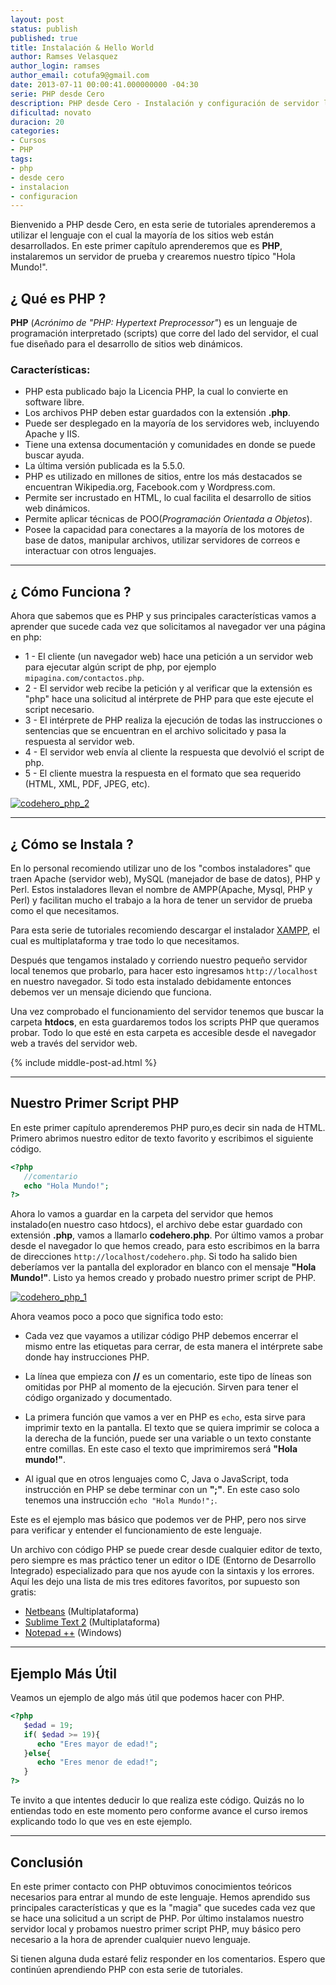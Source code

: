 ```yaml
---
layout: post
status: publish
published: true
title: Instalación & Hello World
author: Ramses Velasquez
author_login: ramses
author_email: cotufa9@gmail.com
date: 2013-07-11 00:00:41.000000000 -04:30
serie: PHP desde Cero
description: PHP desde Cero - Instalación y configuración de servidor local, características de lenguaje PHP. Primeros pasos con el lenguaje.
dificultad: novato
duracion: 20
categories:
- Cursos
- PHP
tags:
- php
- desde cero
- instalacion
- configuracion
---
```

<p>Bienvenido a PHP desde Cero, en esta serie de tutoriales aprenderemos a utilizar el lenguaje con el cual la mayoría de los sitios web están desarrollados. En este primer capítulo aprenderemos que es <strong>PHP</strong>, instalaremos un servidor de prueba y crearemos nuestro típico "Hola Mundo!".</p>

<h2>¿ Qué es PHP ?</h2>

<p><strong>PHP</strong> (<em>Acrónimo de "PHP: Hypertext Preprocessor"</em>) es un lenguaje de programación interpretado (scripts) que corre del lado del servidor, el cual fue diseñado para el desarrollo de sitios web dinámicos.</p>

<h3>Características:</h3>

<ul>
<li>PHP esta publicado bajo la Licencia PHP, la cual lo convierte en software libre. </li>
<li>Los archivos PHP deben estar guardados con la extensión <strong>.php</strong>. </li>
<li>Puede ser desplegado en la mayoría de los servidores web, incluyendo Apache y IIS.</li>
<li>Tiene una extensa documentación y comunidades en donde se puede buscar ayuda. </li>
<li>La última versión publicada es la 5.5.0. </li>
<li>PHP es utilizado en millones de sitios, entre los más destacados se encuentran Wikipedia.org, Facebook.com y Wordpress.com.</li>
<li>Permite ser incrustado en HTML, lo cual facilita el desarrollo de sitios web dinámicos. </li>
<li>Permite aplicar técnicas de POO(<em>Programación Orientada a Objetos</em>).</li>
<li>Posee la capacidad para conectares a la mayoría de los motores de base de datos, manipular archivos, utilizar servidores de correos e interactuar con otros lenguajes. </li>
</ul>

<hr />

<h2>¿ Cómo Funciona ?</h2>

<p>Ahora que sabemos que es PHP y sus principales características vamos a aprender que sucede cada vez que solicitamos al navegador ver una página en php:</p>

<ul>
<li>1 - El cliente (un navegador web) hace una petición a un servidor web para ejecutar algún script de php, por ejemplo <code>mipagina.com/contactos.php</code>.</li>
<li>2 - El servidor web recibe la petición y al verificar que la extensión es "php" hace una solicitud al intérprete de PHP para que este ejecute el script necesario. </li>
<li>3 - El intérprete de PHP realiza la ejecución de todas las instrucciones o sentencias que se encuentran en el archivo solicitado y pasa la respuesta al servidor web.</li>
<li>4 - El servidor web envía al cliente la respuesta que devolvió el script de php.</li>
<li>5 - El cliente muestra la respuesta en el formato que sea requerido (HTML, XML, PDF, JPEG, etc). </li>
</ul>

<p><a href="http://i.imgur.com/RUZm6m0.png"><img src="http://i.imgur.com/RUZm6m0.png" alt="codehero_php_2" class="aligncenter size-medium wp-image-1372" /></a></p>

<hr />

<h2>¿ Cómo se Instala ?</h2>

<p>En lo personal recomiendo utilizar uno de los "combos instaladores" que traen Apache (servidor web), MySQL (manejador de base de datos), PHP y Perl. Estos instaladores llevan el nombre de AMPP(Apache, Mysql, PHP y Perl) y facilitan mucho el trabajo a la hora de tener un servidor de prueba como el que necesitamos.</p>

<p>Para esta serie de tutoriales recomiendo descargar el instalador <a href="http://www.apachefriends.org/es/xampp.html">XAMPP</a>, el cual es multiplataforma y trae todo lo que necesitamos.</p>

<p>Después que tengamos instalado y corriendo nuestro pequeño servidor local tenemos que probarlo, para hacer esto ingresamos <code>http://localhost</code> en nuestro navegador. Si todo esta instalado debidamente entonces debemos ver un mensaje diciendo que funciona.</p>

<p>Una vez comprobado el funcionamiento del servidor tenemos que buscar la carpeta <strong>htdocs</strong>, en esta guardaremos todos los scripts PHP que queramos probar. Todo lo que esté en esta carpeta es accesible desde el navegador web a través del servidor web.</p>

{% include middle-post-ad.html %}

<hr />

<h2>Nuestro Primer Script PHP</h2>

<p>En este primer capítulo aprenderemos PHP puro,es decir sin nada de HTML. Primero abrimos nuestro editor de texto favorito y escribimos el siguiente código.</p>

```php
<?php
   //comentario
   echo "Hola Mundo!";
?>
```

<p>Ahora lo vamos a guardar en la carpeta del servidor que hemos instalado(en nuestro caso htdocs), el archivo debe estar guardado con extensión <strong>.php</strong>, vamos a llamarlo <strong>codehero.php</strong>. Por último vamos a probar desde el navegador lo que hemos creado, para esto escribimos en la barra de direcciones <code>http://localhost/codehero.php</code>. Si todo ha salido bien deberíamos ver la pantalla del explorador en blanco con el mensaje <strong>"Hola Mundo!"</strong>. Listo ya hemos creado y probado nuestro primer script de PHP.</p>

<p><a href="http://imgur.com/6oH8krz.png"><img src="http://imgur.com/6oH8krz.png" alt="codehero_php_1" class="aligncenter size-full wp-image-1371" /></a></p>

<p>Ahora veamos poco a poco que significa todo esto:</p>

<ul>
<li><p>Cada vez que vayamos a utilizar código PHP debemos encerrar el mismo entre las etiquetas <strong><?php** para abrir y **?></strong> para cerrar, de esta manera el intérprete sabe donde hay instrucciones PHP.</p></li>
<li><p>La línea que empieza con <strong>//</strong> es un comentario, este tipo de líneas son omitidas por PHP al momento de la ejecución. Sirven para tener el código organizado y documentado.</p></li>
<li><p>La primera función que vamos a ver en PHP es <code>echo</code>, esta sirve para imprimir texto en la pantalla. El texto que se quiera imprimir se coloca a la derecha de la función, puede ser una variable o un texto constante entre comillas. En este caso el texto que imprimiremos será <strong>"Hola mundo!"</strong>.</p></li>
<li><p>Al igual que en otros lenguajes como C, Java o JavaScript, toda instrucción en PHP se debe terminar con un <strong>";"</strong>. En este caso solo tenemos una instrucción <code>echo "Hola Mundo!";</code>.</p></li>
</ul>

<p>Este es el ejemplo mas básico que podemos ver de PHP, pero nos sirve para verificar y entender el funcionamiento de este lenguaje.</p>

<p>Un archivo con código PHP se puede crear desde cualquier editor de texto, pero siempre es mas práctico tener un editor o IDE (Entorno de Desarrollo Integrado) especializado para que nos ayude con la sintaxis y los errores. Aquí les dejo una lista de mis tres editores favoritos, por supuesto son gratis:</p>

<ul>
<li><a href="https://netbeans.org/">Netbeans</a> (Multiplataforma) </li>
<li><a href="http://sublimetext.com">Sublime Text 2</a> (Multiplataforma)</li>
<li><a href="http://notepad-plus-plus.org">Notepad ++</a> (Windows) </li>
</ul>

<hr />

<h2>Ejemplo Más Útil</h2>

<p>Veamos un ejemplo de algo más útil que podemos hacer con PHP.</p>

```php
<?php
   $edad = 19;
   if( $edad >= 19){
      echo "Eres mayor de edad!";
   }else{
      echo "Eres menor de edad!";
   }
?>
```

<p>Te invito a que intentes deducir lo que realiza este código. Quizás no lo entiendas todo en este momento pero conforme avance el curso iremos explicando todo lo que ves en este ejemplo.</p>

<hr />

<h2>Conclusión</h2>

<p>En este primer contacto con PHP obtuvimos conocimientos teóricos necesarios para entrar al mundo de este lenguaje. Hemos aprendido sus principales características y que es la "magia" que sucedes cada vez que se hace una solicitud a un script de PHP. Por último instalamos nuestro servidor local y probamos nuestro primer script PHP, muy básico pero necesario a la hora de aprender cualquier nuevo lenguaje.</p>

<p>Si tienen alguna duda estaré feliz responder en los comentarios. Espero que continúen aprendiendo PHP con esta serie de tutoriales.</p>
